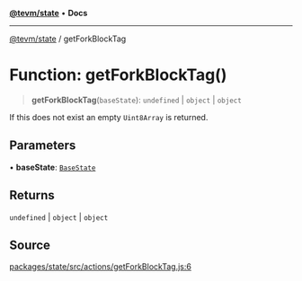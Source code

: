 [**@tevm/state**](../README.md) • **Docs**

***

[@tevm/state](../globals.md) / getForkBlockTag

# Function: getForkBlockTag()

> **getForkBlockTag**(`baseState`): `undefined` \| `object` \| `object`

If this does not exist an empty `Uint8Array` is returned.

## Parameters

• **baseState**: [`BaseState`](../type-aliases/BaseState.md)

## Returns

`undefined` \| `object` \| `object`

## Source

[packages/state/src/actions/getForkBlockTag.js:6](https://github.com/evmts/tevm-monorepo/blob/main/packages/state/src/actions/getForkBlockTag.js#L6)
